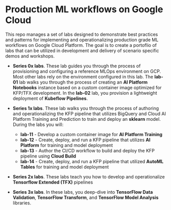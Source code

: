 # Production ML workflows on Google Cloud

This repo manages a set of labs designed to demonstrate best practices and patterns for implementing and operationalizing production grade ML workflows on Google Cloud Platform. The goal is to create a portoflio of labs that can be utilized in development and delivery of scenario specific demos and workshops. 

- **Series 0x labs**. These lab guides you through the process of provisioning and configuring a reference MLOps environment on GCP. Most other labs rely on the environment configured in this lab. The **lab-01** lab walks you through the process of creating an **AI Platform Notebooks** instance based on a custom container image optimized for KFP/TFX development. In the **lab-02** lab, you provision a lightweight deployment of **Kubeflow Pipelines**. 

- **Series 1x labs**. These lab walks you through the process of authoring and operationalizing the KFP pipeline that utilizes BigQuery and Cloud AI Platform Training and Prediction to train and deploy an **sklearn** model. During the labs you will:
    - **lab-11** - Develop a custom container image for **AI Platform Training**
    - **lab-12** - Create, deploy, and run a KFP pipeline that utilizes **AI Platform** for training and model deployment
    - **lab-13** - Author the CI/CD workflow to build and deploy the KFP pipeline using **Cloud Build**
    - **lab-14** - Create, deploy, and run a KFP pipeline that utilized **AutoML Tables** for training and model deployment
    
- **Series 2x labs**. These labs teach you how to develop and operationalize **Tensorflow Extended (TFX)** pipelines

- **Series 3x labs**. In these labs, you deep-dive into **TensorFlow Data Validation**, **TensorFlow Transform**, and **TensorFlow Model Analysis** libraries.




